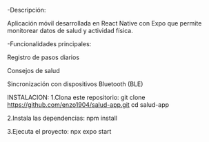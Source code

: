 -Descripción:

Aplicación móvil desarrollada en React Native con Expo que permite monitorear datos de salud y actividad física.


-Funcionalidades principales:

Registro de pasos diarios

Consejos de salud 

Sincronización con dispositivos Bluetooth (BLE)


INSTALACION:
1.Clona este repositorio:
git clone https://github.com/enzo1904/salud-app.git
cd salud-app

2.Instala las dependencias:
npm install

3.Ejecuta el proyecto:
npx expo start
